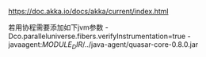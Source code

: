 https://doc.akka.io/docs/akka/current/index.html

若用协程需要添加如下jvm参数
-Dco.paralleluniverse.fibers.verifyInstrumentation=true
-javaagent:$MODULE_DIR$/../java-agent/quasar-core-0.8.0.jar
